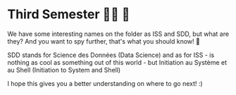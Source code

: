 # Third Semester :woman_technologist: :blue_heart: 

We have some interesting names on the folder as ISS and SDD, but what are they? And you want to spy further, that's what you should know! 👀

SDD stands for Science des Données (Data Science) and as for ISS - is nothing as cool as something out of this world - but Initiation au Système et au Shell (Initiation to System and Shell)

I hope this gives you a better understanding on where to go next! :)
